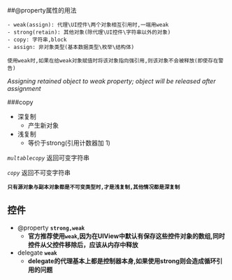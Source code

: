 ##@property属性的用法
```
- weak(assign): 代理\UI控件\两个对象相互引用时,一端用weak
- strong(retain): 其他对象(除代理\UI控件\字符串以外的对象)
- copy: 字符串,block
- assign: 非对象类型(基本数据类型\枚举\结构体)
```

`使用weak时,如果在给weak对象赋值时将该对象指向强引用,则该对象不会被释放(即使存在警告)`

*Assigning retained object to weak property; object will be released after assignment*

###copy
- 深复制
	- 产生新对象
- 浅复制
	- 等价于strong(引用计数器加 1)

*`multablecopy`* 返回可变字符串 

*`copy`* 返回不可变字符串

**`只有源对象与副本对象都是不可变类型时,才是浅复制,其他情况都是深复制`**

## 控件
 - @property  **`strong,weak`**
    - **官方推荐使用`weak`,因为在UIView中默认有保存这些控件对象的数组,同时控件从父控件移除后，应该从内存中释放**
 - delegate **`weak`**
    - **delegate的代理基本上都是控制器本身,如果使用strong则会造成循环引用的问题**
